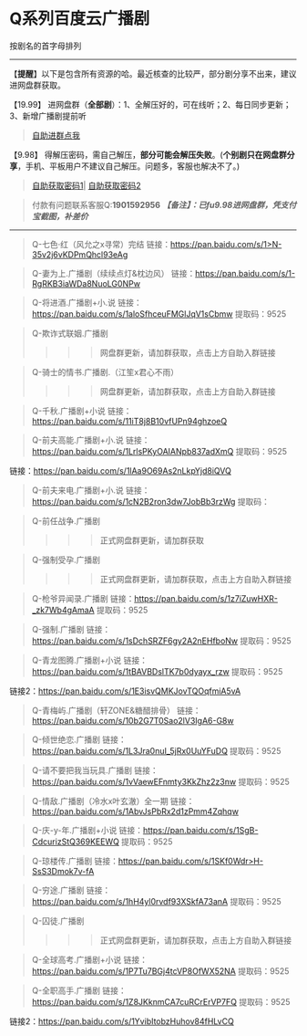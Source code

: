 <h1>Q系列百度云广播剧</h1>
按剧名的首字母排列

-----

【**提醒**】以下是包含所有资源的哈。最近核查的比较严，部分剧分享不出来，建议进网盘群获取。


【19.99】 进网盘群（**全部剧**）：1、全解压好的，可在线听；2、每日同步更新；3、新增广播剧提前听
>[自助进群点我](http://pay.tupianmima.com/ma.html)

【9.98】 得解压密码，需自己解压，**部分可能会解压失败**。(**个别剧只在网盘群分享**，手机、平板用户不建议自己解压。问题多，客服也解决不了。)

>[自助获取密码1](http://pay.tupianmima.com/p.php?8tp=t3.13473a126b1998.pg1)|
[自助获取密码2](http://pay.tupianmima.com/p.php?8tp=t2.14178a39b1998.pg1)

>付款有问题联系客服Q:**1901592956**
***【备注】：已fu9.98进网盘群，凭支付宝截图，补差价***

------

>Q-七色·红（风允之x寻常）完结
链接：https://pan.baidu.com/s/1>N-35v2j6vKDPmQhcl93eAg

>Q-妻为上.广播剧（续续点灯&枕边风）
链接：https://pan.baidu.com/s/1-RgRKB3iaWDa8NuoLG0NPw

>Q-将进酒.广播剧+小.说
链接：https://pan.baidu.com/s/1aloSfhceuFMGlJqV1sCbmw
提取码：9525 

>Q-欺诈式联姻.广播剧
>>>>网盘群更新，请加群获取，点击上方自助入群链接

>Q-骑士的情书.广播剧.（江笙x君心不雨）
>>>>网盘群更新，请加群获取，点击上方自助入群链接

>Q-千秋.广播剧+小说
链接：https://pan.baidu.com/s/11iT8j8B10vfUPn94ghzoeQ
 
>Q-前夫高能.广播剧+小.说
链接：https://pan.baidu.com/s/1LrlsPKyOAIANpb837adXmQ
提取码：9525 
 
链接：https://pan.baidu.com/s/1lAa9O69As2nLkpYjd8iQVQ
 
>Q-前夫来电.广播剧+小.说
链接：https://pan.baidu.com/s/1cN2B2ron3dw7JobBb3rzWg
提取码： 
 
>Q-前任战争.广播剧
>>>>正式网盘群更新，请加群获取

>Q-强制受孕.广播剧
>>>>正式网盘群更新，请加群获取，点击上方自助入群链接

>Q-枪爷异闻录.广播剧
链接：https://pan.baidu.com/s/1z7iZuwHXR-_zk7Wb4gAmaA
提取码：9525 
 
>Q-强制.广播剧
链接：https://pan.baidu.com/s/1sDchSRZF6gy2A2nEHfboNw
提取码：9525 
 
 
>Q-青龙图腾.广播剧+小说
链接：https://pan.baidu.com/s/1tBAVBDslTK7b0dyayx_rzw
提取码：9525 
 
链接2：https://pan.baidu.com/s/1E3isvQMKJovTQOqfmiA5vA

>Q-青梅屿.广播剧（轩ZONE&糖醋排骨）
链接：https://pan.baidu.com/s/10b2G7T0Sao2lV3IgA6-G8w

>Q-倾世绝恋.广播剧
链接：https://pan.baidu.com/s/1L3Jra0nuI_5jRx0UuYFuDQ
提取码：9525
 
>Q-请不要把我当玩具.广播剧
链接：https://pan.baidu.com/s/1vVaewEFnmty3KkZhz2z3nw
提取码：9525
 
>Q-情敌.广播剧（冷水x叶玄澈）全一期
链接：https://pan.baidu.com/s/1AbvJsPbRx2d1zPmm4Zqhqw
 
>Q-庆-y-年.广播剧+小说
链接：https://pan.baidu.com/s/1SgB-CdcurizStQ369KEEWQ
提取码：9525
 
>Q-琼楼传.广播剧
链接：https://pan.baidu.com/s/1SKf0Wdr>H-SsS3Dmok7v-fA
 
>Q-穷途.广播剧
链接：https://pan.baidu.com/s/1hH4yl0rvdf93XSkfA73anA
提取码：9525 

>Q-囚徒.广播剧
>>>>正式网盘群更新，请加群获取，点击上方自助入群链接

>Q-全球高考.广播剧+小说
链接：https://pan.baidu.com/s/1P7Tu7BGj4tcVP8OfWX52NA
提取码：9525 
 
>Q-全职高手.广播剧
链接：https://pan.baidu.com/s/1Z8JKknmCA7cuRCrErVP7FQ
提取码：9525 
 
链接2：https://pan.baidu.com/s/1YvibItobzHuhov84fHLvCQ
 



